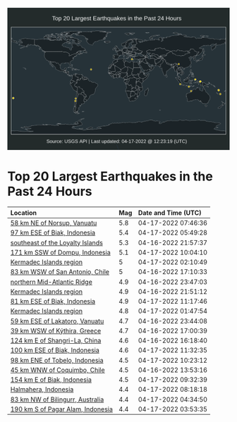 ![Map](./map.png)

# Top 20 Largest Earthquakes in the Past 24 Hours

| Location | Mag | Date and Time (UTC) |
|:---|:---|:---|
| [58 km NE of Norsup, Vanuatu](https://earthquake.usgs.gov/earthquakes/eventpage/us7000h2u9) | 5.8 | 04-17-2022 07:46:36 |
| [97 km ESE of Biak, Indonesia](https://earthquake.usgs.gov/earthquakes/eventpage/us7000h2ti) | 5.4 | 04-17-2022 05:49:28 |
| [southeast of the Loyalty Islands](https://earthquake.usgs.gov/earthquakes/eventpage/us7000h2rc) | 5.3 | 04-16-2022 21:57:37 |
| [171 km SSW of Dompu, Indonesia](https://earthquake.usgs.gov/earthquakes/eventpage/us7000h2vg) | 5.1 | 04-17-2022 10:04:10 |
| [Kermadec Islands region](https://earthquake.usgs.gov/earthquakes/eventpage/us7000h2si) | 5 | 04-17-2022 02:10:49 |
| [83 km WSW of San Antonio, Chile](https://earthquake.usgs.gov/earthquakes/eventpage/us7000h2q1) | 5 | 04-16-2022 17:10:33 |
| [northern Mid-Atlantic Ridge](https://earthquake.usgs.gov/earthquakes/eventpage/us7000h2ry) | 4.9 | 04-16-2022 23:47:03 |
| [Kermadec Islands region](https://earthquake.usgs.gov/earthquakes/eventpage/us7000h2ra) | 4.9 | 04-16-2022 21:51:12 |
| [81 km ESE of Biak, Indonesia](https://earthquake.usgs.gov/earthquakes/eventpage/us7000h2vy) | 4.9 | 04-17-2022 11:17:46 |
| [Kermadec Islands region](https://earthquake.usgs.gov/earthquakes/eventpage/us7000h2se) | 4.8 | 04-17-2022 01:47:54 |
| [59 km ESE of Lakatoro, Vanuatu](https://earthquake.usgs.gov/earthquakes/eventpage/us7000h2rv) | 4.7 | 04-16-2022 23:44:08 |
| [39 km WSW of Kýthira, Greece](https://earthquake.usgs.gov/earthquakes/eventpage/us7000h2q0) | 4.7 | 04-16-2022 17:00:39 |
| [124 km E of Shangri-La, China](https://earthquake.usgs.gov/earthquakes/eventpage/us7000h2pw) | 4.6 | 04-16-2022 16:18:40 |
| [100 km ESE of Biak, Indonesia](https://earthquake.usgs.gov/earthquakes/eventpage/us7000h2w1) | 4.6 | 04-17-2022 11:32:35 |
| [98 km ENE of Tobelo, Indonesia](https://earthquake.usgs.gov/earthquakes/eventpage/us7000h2vu) | 4.5 | 04-17-2022 10:23:12 |
| [45 km WNW of Coquimbo, Chile](https://earthquake.usgs.gov/earthquakes/eventpage/us7000h2pe) | 4.5 | 04-16-2022 13:53:16 |
| [154 km E of Biak, Indonesia](https://earthquake.usgs.gov/earthquakes/eventpage/us7000h2v7) | 4.5 | 04-17-2022 09:32:39 |
| [Halmahera, Indonesia](https://earthquake.usgs.gov/earthquakes/eventpage/us7000h2ux) | 4.4 | 04-17-2022 08:18:18 |
| [83 km NW of Bilingurr, Australia](https://earthquake.usgs.gov/earthquakes/eventpage/us7000h2t5) | 4.4 | 04-17-2022 04:34:50 |
| [190 km S of Pagar Alam, Indonesia](https://earthquake.usgs.gov/earthquakes/eventpage/us7000h2sr) | 4.4 | 04-17-2022 03:53:35 |
